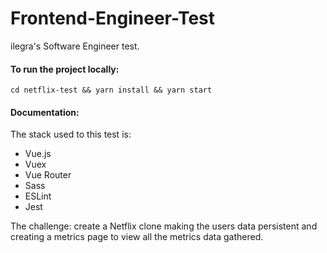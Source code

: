 # Frontend-Engineer-Test
ilegra's Software Engineer test.

#### To run the project locally:
`cd netflix-test && yarn install && yarn start`

#### Documentation:

<p>
The stack used to this test is:
  <ul>
    <li>Vue.js</li>
    <li>Vuex</li>
    <li>Vue Router</li>
    <li>Sass</li>
    <li>ESLint</li>
    <li>Jest</li>
  </ul>
The challenge: create a Netflix clone making the users data persistent and creating a metrics page to view all the metrics data gathered. 
</p>
